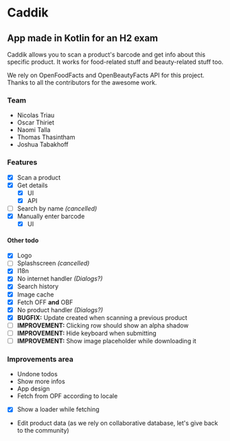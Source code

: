 # Caddik
## App made in Kotlin for an H2 exam

Caddik allows you to scan a product's barcode and get info about this specific product. It works for food-related stuff and beauty-related stuff too.

We rely on OpenFoodFacts and OpenBeautyFacts API for this project. Thanks to all the contributors for the awesome work.

### Team

- Nicolas Triau
- Oscar Thiriet
- Naomi Talla
- Thomas Thasintham
- Joshua Tabakhoff

### Features
- [x] Scan a product
- [x] Get details
  - [x] UI
  - [x] API
- [ ] Search by name _(cancelled)_
- [x] Manually enter barcode
  - [x] UI

#### Other todo
- [x] Logo
- [ ] Splashscreen _(cancelled)_
- [x] I18n
- [x] No internet handler _(Dialogs?)_
- [x] Search history
- [x] Image cache
- [x] Fetch OFF **and** OBF
- [x] No product handler  _(Dialogs?)_
- [x] **BUGFIX:** Update created when scanning a previous product
- [ ] **IMPROVEMENT:** Clicking row should show an alpha shadow
- [ ] **IMPROVEMENT:** Hide keyboard when submitting
- [ ] **IMPROVEMENT:** Show image placeholder while downloading it

### Improvements area
- Undone todos
- Show more infos
- App design
- Fetch from OPF according to locale
- [x] Show a loader while fetching
- Edit product data (as we rely on collaborative database, let's give back to the community)
